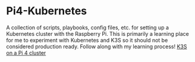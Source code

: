 # Pi4-Kubernetes
A collection of scripts, playbooks, config files, etc. for setting up a Kubernetes cluster with the Raspberry Pi. This is primarily a learning place for me to experiment with Kubernetes and K3S so it should not be considered production ready. Follow along with my learning process! [K3S on a Pi 4 cluster](https://matthewfonner.com/blog/2020/22/2/pi4-kubernetes-part1)
